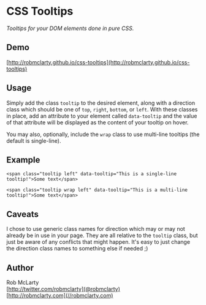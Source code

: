 # CSS Tooltips

*Tooltips for your DOM elements done in pure CSS.*

## Demo

[http://robmclarty.github.io/css-tooltips](http://robmclarty.github.io/css-tooltips)

## Usage

Simply add the class `tooltip` to the desired element, along with a direction class
which should be one of `top`, `right`, `bottom`, or `left`. With these classes in
place, add an attribute to your element called `data-tooltip` and the value of that
attribute will be displayed as the content of your tooltip on hover.

You may also, optionally, include the `wrap` class to use multi-line tooltips (the
default is single-line).

## Example

````
<span class="tooltip left" data-tooltip="This is a single-line tooltip!">Some text</span>

<span class="tooltip wrap left" data-tooltip="This is a multi-line tooltip!">Some text</span>
````

## Caveats

I chose to use generic class names for direction which may or may not already be
in use in your page. They are all relative to the `tooltip` class, but just be 
aware of any conflicts that might happen. It's easy to just change the direction 
class names to something else if needed ;)

## Author

Rob McLarty  
[http://twitter.com/robmclarty](@robmclarty)  
[http://robmclarty.com](//robmclarty.com)
